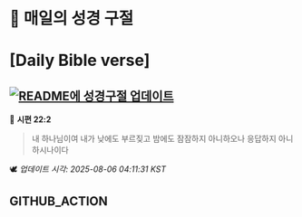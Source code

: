 # 🙏 매일의 성경 구절
# [Daily Bible verse]
## [![README에 성경구절 업데이트](https://github.com/DONGSUKA/first_test/actions/workflows/update-readme-bible.yml/badge.svg)](https://github.com/DONGSUKA/first_test/actions/workflows/update-readme-bible.yml)
<!-- START_BIBLE_VERSE -->
📖 **시편 22:2**
> 내 하나님이여 내가 낮에도 부르짖고 밤에도 잠잠하지 아니하오나 응답하지 아니하시나이다

🕊️ _업데이트 시각: 2025-08-06 04:11:31 KST_
  <!-- END_BIBLE_VERSE -->
## GITHUB_ACTION
